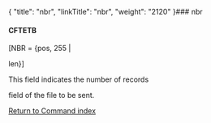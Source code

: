 {
    "title": "nbr",
    "linkTitle": "nbr",
    "weight": "2120"
}### <span id="nbr"></span>nbr

#### CFTETB

\[NBR = {pos, 255 |
len}\]

This field indicates the number of records
field of the file to be sent.

[Return to Command index](../)
